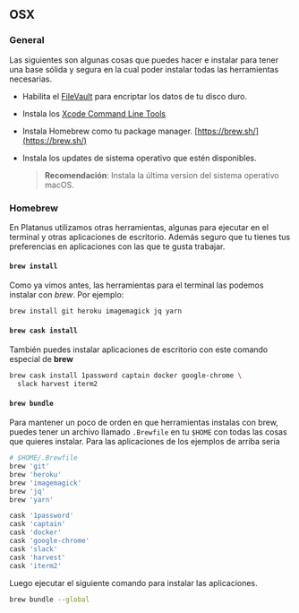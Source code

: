 ## OSX

### General

Las siguientes son algunas cosas que puedes hacer e instalar para tener una base sólida y segura en la cual poder instalar todas las herramientas necesarias.

- Habilita el [FileVault](https://support.apple.com/en-us/HT204837) para encriptar los datos de tu disco duro.

- Instala los [Xcode Command Line Tools](http://railsapps.github.io/xcode-command-line-tools.html)

- Instala Homebrew como tu package manager. [https://brew.sh/](https://brew.sh/)

- Instala los updates de sistema operativo que estén disponibles.

  > **Recomendación**: Instala la última version del sistema operativo macOS.

### Homebrew

En Platanus utilizamos otras herramientas, algunas para ejecutar en el terminal y otras aplicaciones de escritorio. Además seguro que tu tienes tus preferencias en aplicaciones con las que te gusta trabajar.

#### `brew install`

Como ya vimos antes, las herramientas para el terminal las podemos instalar con *brew*. Por ejemplo:

```bash
brew install git heroku imagemagick jq yarn
```

#### `brew cask install`

También puedes instalar aplicaciones de escritorio con este comando especial de **brew**

```bash
brew cask install 1password captain docker google-chrome \
  slack harvest iterm2
```

#### `brew bundle`

Para mantener un poco de orden en que herramientas instalas con brew, puedes tener un archivo llamado `.Brewfile` en tu `$HOME` con todas las cosas que quieres instalar. Para las aplicaciones de los ejemplos de arriba seria

```bash
# $HOME/.Brewfile
brew 'git'
brew 'heroku'
brew 'imagemagick'
brew 'jq'
brew 'yarn'

cask '1password'
cask 'captain'
cask 'docker'
cask 'google-chrome'
cask 'slack'
cask 'harvest'
cask 'iterm2'
```

Luego ejecutar el siguiente comando para instalar las aplicaciones.

```bash
brew bundle --global
```

